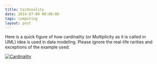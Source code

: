 ```yaml
---
title: Cardinality
date: 2014-07-09 00:00:00
tags: computing
layout: post
---
```


Here is a quick figure of how cardinality (or Multiplicity as it is
called in UML) idea is used in data modeling. Please ignore the
real-life rarities and exceptions of the example used.

[![Cardinality](https://dl.dropboxusercontent.com/u/14420846/blog/posts/Multiplicity.png)](https://dl.dropboxusercontent.com/u/14420846/blog/posts/Multiplicity.pdf)